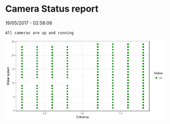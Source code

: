 Camera Status report
================
19/05/2017 - 02:58:06

    All cameras are up and running

![](camreport_files/figure-markdown_github/unnamed-chunk-2-1.png)
